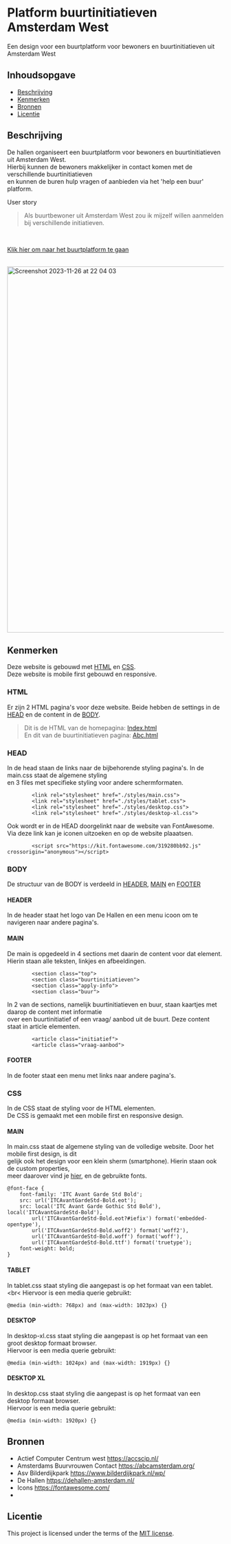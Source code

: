 # Platform buurtinitiatieven Amsterdam West
Een design voor een buurtplatform voor bewoners en buurtinitiatieven uit Amsterdam West

## Inhoudsopgave

  * [Beschrijving](#beschrijving)
  * [Kenmerken](#kenmerken)
  * [Bronnen](#bronnen)
  * [Licentie](#licentie)

## Beschrijving
De hallen organiseert een buurtplatform voor bewoners en buurtinitiatieven uit Amsterdam West. <br>
Hierbij kunnen de bewoners makkelijker in contact komen met de verschillende buurtinitiatieven <br>
en kunnen de buren hulp vragen of aanbieden via het 'help een buur' platform.

User story
> Als buurtbewoner uit Amsterdam West zou ik mijzelf willen aanmelden bij verschillende initiatieven.

<br>

[Klik hier om naar het buurtplatform te gaan](https://xxdaniquee.github.io/look-and-feel-corporate-identity/)
<br><br>

<img width="851" alt="Screenshot 2023-11-26 at 22 04 03" src="https://github.com/xxdaniquee/look-and-feel-corporate-identity/assets/128936068/c59c8520-2198-4efa-94bc-9ce10a5c28b1">

## Kenmerken
Deze website is gebouwd met [HTML]() en [CSS](). <br>
Deze website is mobile first gebouwd en responsive.

### HTML
Er zijn 2 HTML pagina's voor deze website. Beide hebben de settings in de [HEAD]() en de content in de [BODY]().
> Dit is de HTML van de homepagina: [Index.html](https://github.com/xxdaniquee/look-and-feel-corporate-identity/blob/main/index.html) <br>
> En dit van de buurtinitiatieven pagina: [Abc.html](https://github.com/xxdaniquee/look-and-feel-corporate-identity/blob/main/abc.html)

### HEAD
In de head staan de links naar de bijbehorende styling pagina's. In de main.css staat de algemene styling <br>
en 3 files met specifieke styling voor andere schermformaten.
```
        <link rel="stylesheet" href="./styles/main.css">
        <link rel="stylesheet" href="./styles/tablet.css"> 
        <link rel="stylesheet" href="./styles/desktop.css"> 
        <link rel="stylesheet" href="./styles/desktop-xl.css"> 
```
Ook wordt er in de HEAD doorgelinkt naar de website van FontAwesome. <br>
Via deze link kan je iconen uitzoeken en op de website plaaatsen.
```
        <script src="https://kit.fontawesome.com/319280bb92.js" crossorigin="anonymous"></script> 
```

### BODY
De structuur van de BODY is verdeeld in [HEADER](), [MAIN]() en [FOOTER]()

#### HEADER
In de header staat het logo van De Hallen en een menu icoon om te navigeren naar andere pagina's.

#### MAIN
De main is opgedeeld in 4 sections met daarin de content voor dat element. <br>
Hierin staan alle teksten, linkjes en afbeeldingen.
```
        <section class="top"> 
        <section class="buurtinitiatieven"> 
        <section class="apply-info"> 
        <section class="buur"> 
```

In 2 van de sections, namelijk buurtinitiatieven en buur, staan kaartjes met daarop de content met informatie <br>
over een buurtinitiatief of een vraag/ aanbod uit de buurt. Deze content staat in article elementen.
```     
        <article class="initiatief">
        <article class="vraag-aanbod">
```
#### FOOTER
In de footer staat een menu met links naar andere pagina's.

### CSS
In de CSS staat de styling voor de HTML elementen. <br>
De CSS is gemaakt met een mobile first en responsive design.

#### MAIN
In main.css staat de algemene styling van de volledige website. Door het mobile first design, is dit <br> 
gelijk ook het design voor een klein sherm (smartphone). Hierin staan ook de custom properties, <br>
meer daarover vind je [hier](https://github.com/xxdaniquee/look-and-feel-living-styleguide#de-hallen---living-styleguide), en de gebruikte fonts.
```
@font-face {
    font-family: 'ITC Avant Garde Std Bold';
    src: url('ITCAvantGardeStd-Bold.eot');
    src: local('ITC Avant Garde Gothic Std Bold'), local('ITCAvantGardeStd-Bold'),
        url('ITCAvantGardeStd-Bold.eot?#iefix') format('embedded-opentype'),
        url('ITCAvantGardeStd-Bold.woff2') format('woff2'),
        url('ITCAvantGardeStd-Bold.woff') format('woff'),
        url('ITCAvantGardeStd-Bold.ttf') format('truetype');
    font-weight: bold;
}
```
#### TABLET
In tablet.css staat styling die aangepast is op het formaat van een tablet. <br<
Hiervoor is een media querie gebruikt:
```
@media (min-width: 768px) and (max-width: 1023px) {}
```
#### DESKTOP
In desktop-xl.css staat styling die aangepast is op het formaat van een groot desktop formaat browser.<br>
Hiervoor is een media querie gebruikt:
```
@media (min-width: 1024px) and (max-width: 1919px) {}
```
#### DESKTOP XL
In desktop.css staat styling die aangepast is op het formaat van een desktop formaat browser. <br>
Hiervoor is een media querie gebruikt:
```
@media (min-width: 1920px) {}
```
## Bronnen
* Actief Computer Centrum west https://accscip.nl/
* Amsterdams Buurvrouwen Contact https://abcamsterdam.org/
* Asv Bilderdijkpark https://www.bilderdijkpark.nl/wp/
* De Hallen https://dehallen-amsterdam.nl/
* Icons https://fontawesome.com/
* 

## Licentie

This project is licensed under the terms of the [MIT license](./LICENSE).
